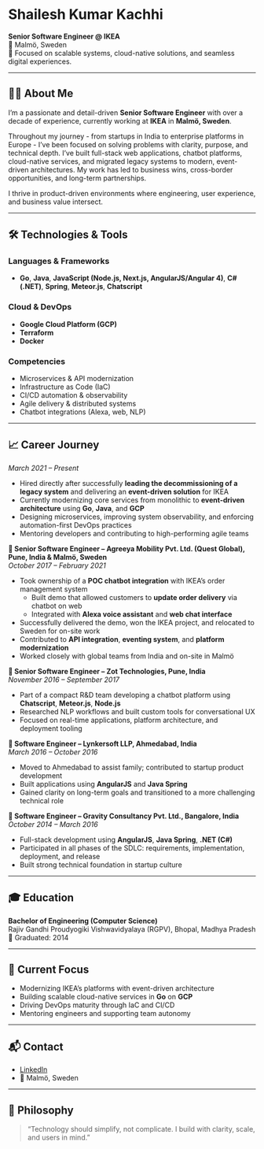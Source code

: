 # Shailesh Kumar Kachhi

**Senior Software Engineer @ IKEA**  
📍 Malmö, Sweden  
🧠 Focused on scalable systems, cloud-native solutions, and seamless digital experiences.

---

## 👨‍💻 About Me

I’m a passionate and detail-driven **Senior Software Engineer** with over a decade of experience, currently working at **IKEA** in **Malmö, Sweden**.

Throughout my journey - from startups in India to enterprise platforms in Europe - I’ve been focused on solving problems with clarity, purpose, and technical depth. I’ve built full-stack web applications, chatbot platforms, cloud-native services, and migrated legacy systems to modern, event-driven architectures. My work has led to business wins, cross-border opportunities, and long-term partnerships.

I thrive in product-driven environments where engineering, user experience, and business value intersect.

---

## 🛠️ Technologies & Tools

### Languages & Frameworks
- **Go**, **Java**, **JavaScript (Node.js, Next.js, AngularJS/Angular 4)**, **C# (.NET)**, **Spring**, **Meteor.js**, **Chatscript**

### Cloud & DevOps
- **Google Cloud Platform (GCP)**
- **Terraform**
- **Docker**

### Competencies
- Microservices & API modernization
- Infrastructure as Code (IaC)
- CI/CD automation & observability
- Agile delivery & distributed systems
- Chatbot integrations (Alexa, web, NLP)

---

## 📈 Career Journey

*March 2021 – Present*  
- Hired directly after successfully **leading the decommissioning of a legacy system** and delivering an **event-driven solution** for IKEA  
- Currently modernizing core services from monolithic to **event-driven architecture** using **Go**, **Java**, and **GCP**  
- Designing microservices, improving system observability, and enforcing automation-first DevOps practices  
- Mentoring developers and contributing to high-performing agile teams

**💼 Senior Software Engineer – Agreeya Mobility Pvt. Ltd. (Quest Global), Pune, India & Malmö, Sweden**  
*October 2017 – February 2021*  
- Took ownership of a **POC chatbot integration** with IKEA’s order management system  
  - Built demo that allowed customers to **update order delivery** via chatbot on web  
  - Integrated with **Alexa voice assistant** and **web chat interface**  
- Successfully delivered the demo, won the IKEA project, and relocated to Sweden for on-site work  
- Contributed to **API integration**, **eventing system**, and **platform modernization**  
- Worked closely with global teams from India and on-site in Malmö

**💼 Senior Software Engineer – Zot Technologies, Pune, India**  
*November 2016 – September 2017*  
- Part of a compact R&D team developing a chatbot platform using **Chatscript**, **Meteor.js**, **Node.js**  
- Researched NLP workflows and built custom tools for conversational UX  
- Focused on real-time applications, platform architecture, and deployment tooling

**💼 Software Engineer – Lynkersoft LLP, Ahmedabad, India**  
*March 2016 – October 2016*  
- Moved to Ahmedabad to assist family; contributed to startup product development  
- Built applications using **AngularJS** and **Java Spring**  
- Gained clarity on long-term goals and transitioned to a more challenging technical role

**💼 Software Engineer – Gravity Consultancy Pvt. Ltd., Bangalore, India**  
*October 2014 – March 2016*  
- Full-stack development using **AngularJS**, **Java Spring**, **.NET (C#)**  
- Participated in all phases of the SDLC: requirements, implementation, deployment, and release  
- Built strong technical foundation in startup culture

---

## 🎓 Education

**Bachelor of Engineering (Computer Science)**  
Rajiv Gandhi Proudyogiki Vishwavidyalaya (RGPV), Bhopal, Madhya Pradesh  
📅 Graduated: 2014

---

## 🚀 Current Focus

- Modernizing IKEA’s platforms with event-driven architecture  
- Building scalable cloud-native services in **Go** on **GCP**  
- Driving DevOps maturity through IaC and CI/CD  
- Mentoring engineers and supporting team autonomy

---

## 📬 Contact

- [LinkedIn](https://se.linkedin.com/in/shailesh-kumar-kachhi-546b5061)
- 📍 Malmö, Sweden

---

## 🧭 Philosophy

> “Technology should simplify, not complicate. I build with clarity, scale, and users in mind.”
